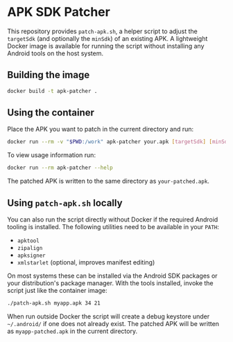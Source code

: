 # APK SDK Patcher

This repository provides `patch-apk.sh`, a helper script to adjust the
`targetSdk` (and optionally the `minSdk`) of an existing APK.  A lightweight
Docker image is available for running the script without installing any
Android tools on the host system.

## Building the image

```bash
docker build -t apk-patcher .
```

## Using the container

Place the APK you want to patch in the current directory and run:

```bash
docker run --rm -v "$PWD:/work" apk-patcher your.apk [targetSdk] [minSdk]
```

To view usage information run:

```bash
docker run --rm apk-patcher --help
```

The patched APK is written to the same directory as `your-patched.apk`.

## Using `patch-apk.sh` locally

You can also run the script directly without Docker if the required
Android tooling is installed.  The following utilities need to be
available in your `PATH`:

* `apktool`
* `zipalign`
* `apksigner`
* `xmlstarlet` (optional, improves manifest editing)

On most systems these can be installed via the Android SDK packages or
your distribution's package manager.  With the tools installed, invoke
the script just like the container image:

```bash
./patch-apk.sh myapp.apk 34 21
```

When run outside Docker the script will create a debug keystore under
`~/.android/` if one does not already exist.  The patched APK will be
written as `myapp-patched.apk` in the current directory.
